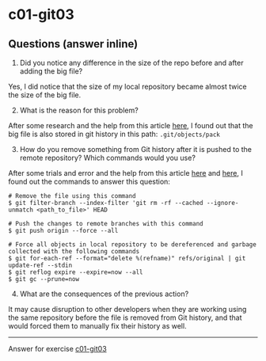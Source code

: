 # c01-git03

## Questions (answer inline)

1. Did you notice any difference in the size of the repo before and after adding the big file?

Yes, I did notice that the size of my local repository became almost twice the size of the big file.

2. What is the reason for this problem?

After some research and the help from this article [here](https://www.ducea.com/2012/02/07/howto-completely-remove-a-file-from-git-history/), I found out that the big file is also stored in git history in this path: `.git/objects/pack`

3. How do you remove something from Git history after it is pushed to the remote repository? Which commands would you use? 

After some trials and error and the help from this article [here](https://fedingo.com/git-remove-file-from-history/) and [here](https://docs.github.com/en/authentication/keeping-your-account-and-data-secure/removing-sensitive-data-from-a-repository#fully-removing-the-data-from-github), I found out the commands to answer this question:
```
# Remove the file using this command
$ git filter-branch --index-filter 'git rm -rf --cached --ignore-unmatch <path_to_file>' HEAD

# Push the changes to remote branches with this command
$ git push origin --force --all

# Force all objects in local repository to be dereferenced and garbage collected with the following commands
$ git for-each-ref --format="delete %(refname)" refs/original | git update-ref --stdin
$ git reflog expire --expire=now --all
$ git gc --prune=now
```
4. What are the consequences of the previous action?

It may cause disruption to other developers when they are working using the same repository before the file is removed from Git history, and that would forced them to manually fix their history as well.

***
Answer for exercise [c01-git03](https://github.com/devopsacademyau/academy/blob/23cc1dfa31e85651e3cdc1b0ef38da21518841ba/classes/01class/exercises/c01-git03/README.md)

